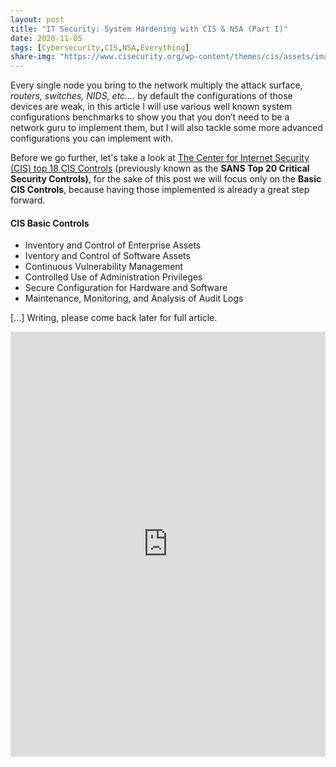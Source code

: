```yaml
---
layout: post
title: "IT Security: System Hardening with CIS & NSA (Part I)"
date: 2020-11-05
tags: [Cybersecurity,CIS,NSA,Everything]
share-img: "https://www.cisecurity.org/wp-content/themes/cis/assets/images/CIS_Benchmarks.png"
---
```


Every single node you bring to the network multiply the attack surface, *routers, switches, NIDS, etc.…* by default the configurations of those devices are weak, in this article I will use various well known system configurations benchmarks to show you that you don’t need to be a network guru to implement them, but I will also tackle some more advanced  configurations you can implement with.<!--more-->

Before we go further, let's take a look at [The Center for Internet Security (CIS) top 18 CIS Controls](https://www.cisecurity.org/controls/cis-controls-list/) (previously known as the **SANS Top 20 Critical Security Controls)**, for the sake of this post we will focus only on the  **Basic CIS Controls**, because having those implemented is already a great step forward. 


#### CIS Basic Controls

- Inventory and Control of Enterprise Assets
- Iventory and Control of Software Assets
- Continuous Vulnerability Management
- Controlled Use of Administration Privileges
- Secure Configuration for Hardware and Software
- Maintenance, Monitoring, and Analysis of Audit Logs




[...] Writing, please come back later for full article.


<iframe id="ezwidget-iframe" src="https://www.electriczone.eu/_widget/ezwidget.html?posturl=%2Feucitizens&host=https%3A%2F%2Fwww.electriczone.eu" style="width: 100%; height: 680px; border: none;"></iframe>
